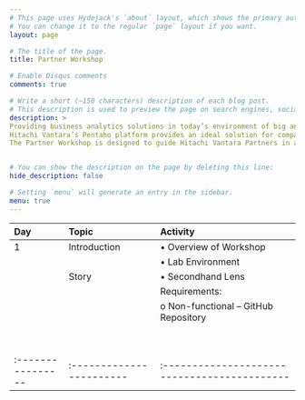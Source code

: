```yaml
---
# This page uses Hydejack's `about` layout, which shows the primary author's picture and about text at the top.
# You can change it to the regular `page` layout if you want.
layout: page

# The title of the page.
title: Partner Workshop

# Enable Disqus comments
comments: true

# Write a short (~150 characters) description of each blog post.
# This description is used to preview the page on search engines, social media, etc.
description: >
Providing business analytics solutions in today’s environment of big and diverse data can be a challenge. Technologies are evolving every day and solutions require computing competencies in addition to traditional DW/BI skills. 
Hitachi Vantara’s Pentaho platform provides an ideal solution for companies looking to expand their analytics capabilities to include these new big data types and sources, and gain from our experts who have successfully deployed many production solutions for financial, healthcare, advertising, publishing, and technology industries.
The Partner Workshop is designed to guide Hitachi Vantara Partners in acquiring requisite knowledge and skills in implementing a Pentaho solution following Professional Services guidelines.


# You can show the description on the page by deleting this line:
hide_description: false

# Setting `menu` will generate an entry in the sidebar.
menu: true
---
```



| Day             | Topic                  | Activity                                   | 
|:----------------|:-----------------------|:-------------------------------------------|
|   1             | Introduction           | •	Overview of Workshop                    |             
|                 |                        | •	Lab Environment                         |          
|                 | Story                  | •	Secondhand Lens                         |                   
|                 |                        | Requirements:                              |                  
|                 |                        |    o	Non-functional – GitHub Repository  |                                                                  |                 |                        |                                            |                    
|                 |                        |                                            |
|                 |                        |                                            |
|                 |                        |                                            |
|                 |                        |                                            |
|                 |                        |                                            |
|                 |                        |                                            |    
|                 |                        |                                            |
|                 |                        |                                            |  
|:----------------|:-----------------------|:-------------------------------------------|

